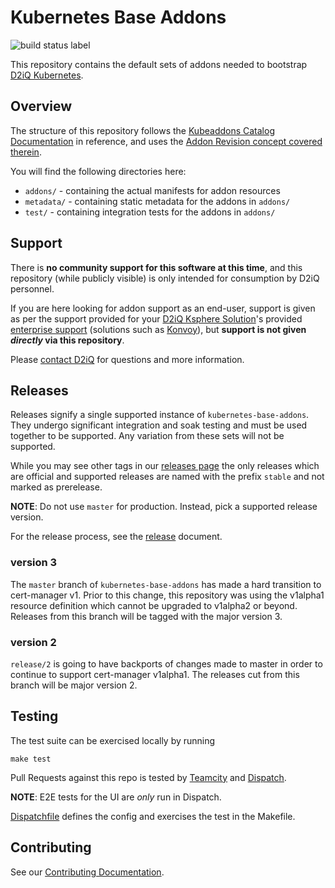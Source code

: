 # Kubernetes Base Addons

![build status label](https://teamcity.mesosphere.io/app/rest/builds/buildType:(id:kubeaddons_KubernetesBaseAddons),branch:(default:true)/statusIcon)

This repository contains the default sets of addons needed to bootstrap [D2iQ Kubernetes](https://d2iq.com/solutions/ksphere).

## Overview

The structure of this repository follows the [Kubeaddons Catalog Documentation](https://github.com/mesosphere/kommander-catalog-api/blob/master/README.md) in reference, and uses the [Addon Revision concept covered therein](https://github.com/mesosphere/kommander-catalog-api/blob/master/README.md#special-addonrepository-options---addon-revisions).

You will find the following directories here:

* `addons/` - containing the actual manifests for addon resources
* `metadata/` - containing static metadata for the addons in `addons/`
* `test/` - containing integration tests for the addons in `addons/`

## Support

There is **no community support for this software at this time**, and this repository (while publicly visible) is only intended for consumption by D2iQ personnel.

If you are here looking for addon support as an end-user, support is given as per the support provided for your [D2iQ Ksphere Solution](https://d2iq.com/solutions/ksphere)'s provided [enterprise support](https://d2iq.com/services-and-support) (solutions such as [Konvoy](https://d2iq.com/solutions/ksphere/konvoy)), but **support is not given *directly* via this repository**.

Please [contact D2iQ](https://d2iq.com/contact) for questions and more information.

## Releases

Releases signify a single supported instance of `kubernetes-base-addons`. They undergo significant integration and soak testing and must be used together to be supported. Any variation from these sets will not be supported.

While you may see other tags in our [releases page](https://github.com/mesosphere/kubernetes-base-addons/releases) the only releases which are official and supported releases are named with the prefix `stable` and not marked as prerelease.

**NOTE**: Do not use `master` for production. Instead, pick a supported release version.

For the release process, see the [release](RELEASE.md) document.

### version 3

The `master` branch of `kubernetes-base-addons` has made a hard transition to cert-manager v1. Prior to this change, this repository was using the v1alpha1 resource definition which cannot be upgraded to v1alpha2 or beyond.
Releases from this branch will be tagged with the major version 3.

### version 2

`release/2` is going to have backports of changes made to master in order to continue to support cert-manager v1alpha1.
The releases cut from this branch will be major version 2.

## Testing

The test suite can be exercised locally by running

    make test

Pull Requests against this repo is tested by [Teamcity](https://teamcity.mesosphere.io/viewType.html?buildTypeId=kubeaddons_KubernetesBaseAddons) and [Dispatch](https://konvoy-staging.production.d2iq.cloud/dispatch/tekton/#/pipelineruns).

**NOTE**: E2E tests for the UI are _only_ run in Dispatch.

[Dispatchfile](Dispatchfile) defines the config and exercises the test in the Makefile.

## Contributing

See our [Contributing Documentation](CONTRIBUTING.md).

